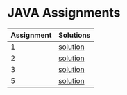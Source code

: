 # JAVA Assignments

| Assignment | Solutions |
| -------------- | --------------- |
| 1 | [solution](./assingment1/Readme.md) |
| 2 | [solution](./assingment2/Readme.md) |
| 3 | [solution](./assingment3/Readme.md) |
| 5 | [solution](./assingment5/Readme.md) |

